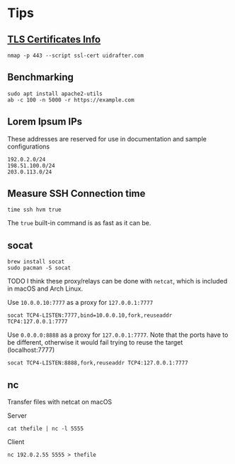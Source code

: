 # Tips

## [TLS Certificates Info](https://serverfault.com/a/881415)
```shell
nmap -p 443 --script ssl-cert uidrafter.com
```

## Benchmarking
```shell script
sudo apt install apache2-utils
ab -c 100 -n 5000 -r https://example.com
```

## Lorem Ipsum IPs
These addresses are reserved for use in documentation and sample configurations
```shell script
192.0.2.0/24
198.51.100.0/24
203.0.113.0/24
```

## Measure SSH Connection time
```shell script
time ssh hvm true
```
The `true` built-in command is as fast as it can be.


## socat
```shell
brew install socat
sudo pacman -S socat
```
TODO I think these proxy/relays can be done with `netcat`, which is included in macOS and Arch Linux.


Use `10.0.0.10:7777` as a proxy for `127.0.0.1:7777`
```shell
socat TCP4-LISTEN:7777,bind=10.0.0.10,fork,reuseaddr TCP4:127.0.0.1:7777
```

Use `0.0.0.0:8888` as a proxy for `127.0.0.1:7777`. Note that the ports have to
be different, otherwise it would fail trying to reuse the target (localhost:7777)
```shell
socat TCP4-LISTEN:8888,fork,reuseaddr TCP4:127.0.0.1:7777
```

## nc
Transfer files with netcat on macOS

Server
```shell
cat thefile | nc -l 5555
```

Client
```shell
nc 192.0.2.55 5555 > thefile
```



